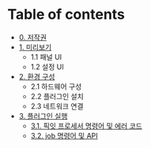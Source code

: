 ﻿# Table of contents

* [0. 저작권](README.md)
* [1. 미리보기](01_preview/README.md)
  * 1.1 패널 UI
  * 1.2 설정 UI
* [2. 환경 구성](02_about_env/README.md)
  * 2.1 하드웨어 구성
  * 2.2 플러그인 설치
  * 2.3 네트워크 연결
* [3. 플러그인 실행](03_operation/README.md)
  * [3.1. 픽잇 프로세서 명령어 및 에러 코드](03_operation/1-pickit_processor/README.md)
  * [3.2. job 명령어 및 API](03_operation/2-job-cmd-api/README.md)
  